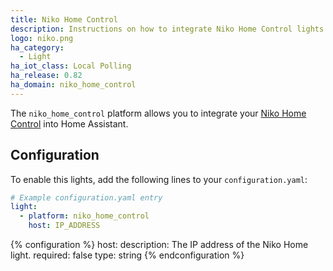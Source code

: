 ```yaml
---
title: Niko Home Control
description: Instructions on how to integrate Niko Home Control lights into Home Assistant.
logo: niko.png
ha_category:
  - Light
ha_iot_class: Local Polling
ha_release: 0.82
ha_domain: niko_home_control
---
```


The `niko_home_control` platform allows you to integrate your [Niko Home Control](https://www.niko.eu/enus/products/niko-home-control) into Home Assistant.

## Configuration

To enable this lights, add the following lines to your `configuration.yaml`:

```yaml
# Example configuration.yaml entry
light:
  - platform: niko_home_control
    host: IP_ADDRESS
```

{% configuration %}
host:
  description: The IP address of the Niko Home light.
  required: false
  type: string
{% endconfiguration %}
